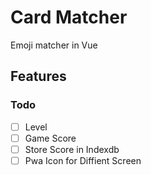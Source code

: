 # Card Matcher
Emoji matcher in Vue 

## Features 
### Todo
- [ ] Level
- [ ] Game Score
- [ ] Store Score in Indexdb
- [ ] Pwa Icon for Diffient Screen